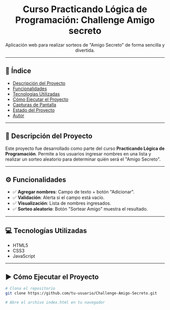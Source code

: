 <h1 align="center"> Curso Practicando Lógica de Programación: Challenge Amigo secreto </h1>

<p align="center">
  Aplicación web para realizar sorteos de "Amigo Secreto" de forma sencilla y divertida.
</p>

---

## 📌 Índice

- [Descripción del Proyecto](#descripción-del-proyecto)
- [Funcionalidades](#funcionalidades)
- [Tecnologías Utilizadas](#tecnologías-utilizadas)
- [Cómo Ejecutar el Proyecto](#cómo-ejecutar-el-proyecto)
- [Capturas de Pantalla](#capturas-de-pantalla)
- [Estado del Proyecto](#estado-del-proyecto)
- [Autor](#autor)

---

## 📝 Descripción del Proyecto

Este proyecto fue desarrollado como parte del curso **Practicando Lógica de Programación**. Permite a los usuarios ingresar nombres en una lista y realizar un sorteo aleatorio para determinar quién será el "Amigo Secreto".

---

## ⚙️ Funcionalidades

- ✅ **Agregar nombres**: Campo de texto + botón "Adicionar".
- ✅ **Validación**: Alerta si el campo está vacío.
- ✅ **Visualización**: Lista de nombres ingresados.
- ✅ **Sorteo aleatorio**: Botón "Sortear Amigo" muestra el resultado.

---

## 💻 Tecnologías Utilizadas

- HTML5
- CSS3
- JavaScript

---

## ▶️ Cómo Ejecutar el Proyecto

```bash
# Clona el repositorio
git clone https://github.com/tu-usuario/Challenge-Amigo-Secreto.git

# Abre el archivo index.html en tu navegador
